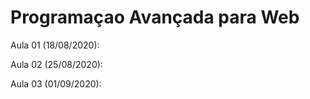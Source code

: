 # Programaçao Avançada para Web

Aula 01 (18/08/2020): 

Aula 02 (25/08/2020):

Aula 03 (01/09/2020): 
